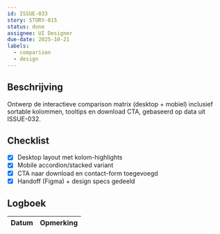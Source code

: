 ```yaml
---
id: ISSUE-033
story: STORY-015
status: done
assignee: UI Designer
due-date: 2025-10-21
labels:
  - comparison
  - design
---
```


## Beschrijving
Ontwerp de interactieve comparison matrix (desktop + mobiel) inclusief sortable kolommen, tooltips en download CTA, gebaseerd op data uit ISSUE-032.

## Checklist
- [x] Desktop layout met kolom-highlights
- [x] Mobile accordion/stacked variant
- [x] CTA naar download en contact-form toegevoegd
- [x] Handoff (Figma) + design specs gedeeld

## Logboek
| Datum | Opmerking |
|-------|-----------|
